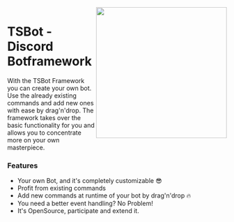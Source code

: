 <img align="right" src="https://i.imgur.com/QlvJsTR.png" height="300px" />

# TSBot - Discord Botframework

With the TSBot Framework you can create your own bot. Use the already existing commands and add new ones with ease
by drag'n'drop. The framework takes over the basic functionality for you and allows you to concentrate more on your own masterpiece.

### Features

-   Your own Bot, and it's completely customizable :sunglasses:
-   Profit from existing commands
-   Add new commands at runtime of your bot by drag'n'drop :fire:
-   You need a better event handling? No Problem!
-   It's OpenSource, participate and extend it.
